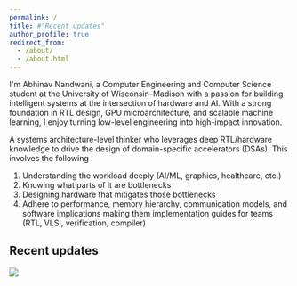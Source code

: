 ```yaml
---
permalink: /
title: #"Recent updates"
author_profile: true
redirect_from: 
  - /about/
  - /about.html
---
```





I'm Abhinav Nandwani, a Computer Engineering and Computer Science student at the University of Wisconsin–Madison with a passion for building intelligent systems at the intersection of hardware and AI. With a strong foundation in RTL design, GPU microarchitecture, and scalable machine learning, I enjoy turning low-level engineering into high-impact innovation.

A systems architecture-level thinker who leverages deep RTL/hardware knowledge to drive the design of domain-specific accelerators (DSAs). This involves the following 

1. Understanding the workload deeply (AI/ML, graphics, healthcare, etc.)
2. Knowing what parts of it are bottlenecks
3. Designing hardware that mitigates those bottlenecks
4. Adhere to performance, memory hierarchy, communication models, and software implications making them implementation guides for teams (RTL, VLSI, verification, compiler)


## Recent updates

<img src='/files/fault-model-poster-ece.png'>
